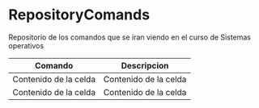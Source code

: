 # RepositoryComands
Repositorio de los comandos que se iran viendo en el curso de Sistemas operativos

| Comando | Descripcion |
| ------------- | ------------- |
| Contenido de la celda  | Contenido de la celda  |
| Contenido de la celda  | Contenido de la celda  |
